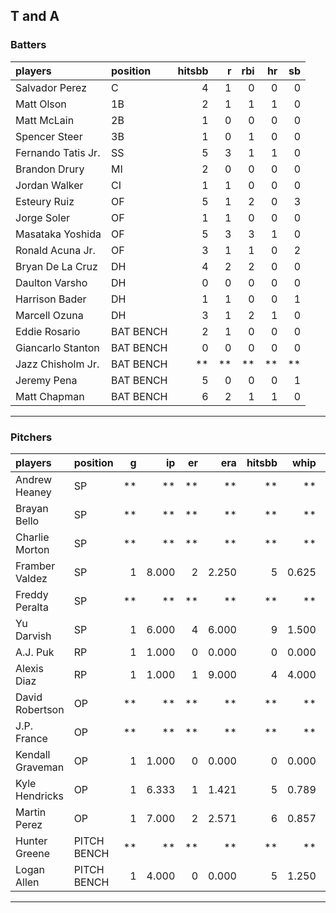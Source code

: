 ## T and A

### Batters

 
|players            |position  | hitsbb|  r| rbi| hr| sb| 
|:------------------|:---------|------:|--:|---:|--:|--:| 
|Salvador Perez     |C         |      4|  1|   0|  0|  0| 
|Matt Olson         |1B        |      2|  1|   1|  1|  0| 
|Matt McLain        |2B        |      1|  0|   0|  0|  0| 
|Spencer Steer      |3B        |      1|  0|   1|  0|  0| 
|Fernando Tatis Jr. |SS        |      5|  3|   1|  1|  0| 
|Brandon Drury      |MI        |      2|  0|   0|  0|  0| 
|Jordan Walker      |CI        |      1|  1|   0|  0|  0| 
|Esteury Ruiz       |OF        |      5|  1|   2|  0|  3| 
|Jorge Soler        |OF        |      1|  1|   0|  0|  0| 
|Masataka Yoshida   |OF        |      5|  3|   3|  1|  0| 
|Ronald Acuna Jr.   |OF        |      3|  1|   1|  0|  2| 
|Bryan De La Cruz   |DH        |      4|  2|   2|  0|  0| 
|Daulton Varsho     |DH        |      0|  0|   0|  0|  0| 
|Harrison Bader     |DH        |      1|  1|   0|  0|  1| 
|Marcell Ozuna      |DH        |      3|  1|   2|  1|  0| 
|Eddie Rosario      |BAT BENCH |      2|  1|   0|  0|  0| 
|Giancarlo Stanton  |BAT BENCH |      0|  0|   0|  0|  0| 
|Jazz Chisholm Jr.  |BAT BENCH |     **| **|  **| **| **| 
|Jeremy Pena        |BAT BENCH |      5|  0|   0|  0|  1| 
|Matt Chapman       |BAT BENCH |      6|  2|   1|  1|  0| 


* * *

### Pitchers

 
|players          |position    |  g|    ip| er|   era| hitsbb|  whip| so|  w| sv| 
|:----------------|:-----------|--:|-----:|--:|-----:|------:|-----:|--:|--:|--:| 
|Andrew Heaney    |SP          | **|    **| **|    **|     **|    **| **| **| **| 
|Brayan Bello     |SP          | **|    **| **|    **|     **|    **| **| **| **| 
|Charlie Morton   |SP          | **|    **| **|    **|     **|    **| **| **| **| 
|Framber Valdez   |SP          |  1| 8.000|  2| 2.250|      5| 0.625|  9|  1|  0| 
|Freddy Peralta   |SP          | **|    **| **|    **|     **|    **| **| **| **| 
|Yu Darvish       |SP          |  1| 6.000|  4| 6.000|      9| 1.500|  6|  0|  0| 
|A.J. Puk         |RP          |  1| 1.000|  0| 0.000|      0| 0.000|  1|  0|  1| 
|Alexis Diaz      |RP          |  1| 1.000|  1| 9.000|      4| 4.000|  3|  0|  1| 
|David Robertson  |OP          | **|    **| **|    **|     **|    **| **| **| **| 
|J.P. France      |OP          | **|    **| **|    **|     **|    **| **| **| **| 
|Kendall Graveman |OP          |  1| 1.000|  0| 0.000|      0| 0.000|  0|  1|  0| 
|Kyle Hendricks   |OP          |  1| 6.333|  1| 1.421|      5| 0.789|  2|  1|  0| 
|Martin Perez     |OP          |  1| 7.000|  2| 2.571|      6| 0.857|  2|  1|  0| 
|Hunter Greene    |PITCH BENCH | **|    **| **|    **|     **|    **| **| **| **| 
|Logan Allen      |PITCH BENCH |  1| 4.000|  0| 0.000|      5| 1.250|  5|  0|  0| 


* * *


